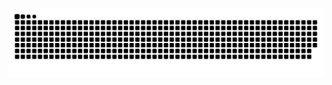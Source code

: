 ![Grid Snake](https://raw.githubusercontent.com/1999AZZAR/1999AZZAR/readme/resources/img/grid-snake.svg)